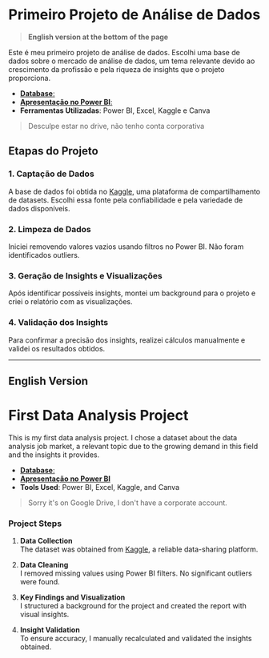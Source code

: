 # Primeiro Projeto de Análise de Dados
> **English version at the bottom of the page**

Este é meu primeiro projeto de análise de dados. Escolhi uma base de dados sobre o mercado de análise de dados, um tema relevante devido ao crescimento da profissão e pela riqueza de insights que o projeto proporciona.

- [**Database**:](https://drive.google.com/file/d/1_u147_HxUlZws2tS2lKk9t7kmdR3VMzE/view?usp=sharing)
- [**Apresentação no Power BI**:](https://drive.google.com/file/d/1BmYv10GlwfzttLLL6GDGFpzWiwbf87at/view?usp=drive_link)
- **Ferramentas Utilizadas**: Power BI, Excel, Kaggle e Canva
> Desculpe estar no drive, não tenho conta corporativa

## Etapas do Projeto

### 1. Captação de Dados
A base de dados foi obtida no [Kaggle](https://www.kaggle.com/), uma plataforma de compartilhamento de datasets. Escolhi essa fonte pela confiabilidade e pela variedade de dados disponíveis.

### 2. Limpeza de Dados
Iniciei removendo valores vazios usando filtros no Power BI. Não foram identificados outliers.

### 3. Geração de Insights e Visualizações
Após identificar possíveis insights, montei um background para o projeto e criei o relatório com as visualizações.

### 4. Validação dos Insights
Para confirmar a precisão dos insights, realizei cálculos manualmente e validei os resultados obtidos.

---

## English Version

# First Data Analysis Project
This is my first data analysis project. I chose a dataset about the data analysis job market, a relevant topic due to the growing demand in this field and the insights it provides.

- [**Database**:](https://drive.google.com/file/d/1_u147_HxUlZws2tS2lKk9t7kmdR3VMzE/view?usp=sharing)
- [**Apresentação no Power BI**](https://drive.google.com/file/d/1BmYv10GlwfzttLLL6GDGFpzWiwbf87at/view?usp=drive_link)
- **Tools Used**: Power BI, Excel, Kaggle, and Canva
> Sorry it's on Google Drive, I don't have a corporate account.

### Project Steps

1. **Data Collection**  
   The dataset was obtained from [Kaggle](https://www.kaggle.com/), a reliable data-sharing platform.

2. **Data Cleaning**  
   I removed missing values using Power BI filters. No significant outliers were found.

3. **Key Findings and Visualization**  
   I structured a background for the project and created the report with visual insights.

4. **Insight Validation**  
   To ensure accuracy, I manually recalculated and validated the insights obtained.
